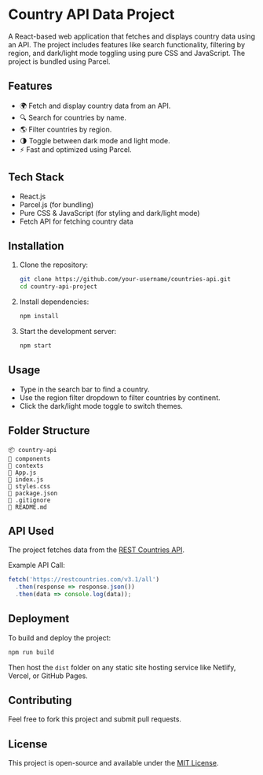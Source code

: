 # Country API Data Project

A React-based web application that fetches and displays country data using an API. The project includes features like search functionality, filtering by region, and dark/light mode toggling using pure CSS and JavaScript. The project is bundled using Parcel.

## Features
- 🌍 Fetch and display country data from an API.
- 🔍 Search for countries by name.
- 🌎 Filter countries by region.
- 🌗 Toggle between dark mode and light mode.
- ⚡ Fast and optimized using Parcel.

## Tech Stack
- React.js
- Parcel.js (for bundling)
- Pure CSS & JavaScript (for styling and dark/light mode)
- Fetch API for fetching country data

## Installation

1. Clone the repository:
   ```sh
   git clone https://github.com/your-username/countries-api.git
   cd country-api-project
   ```
2. Install dependencies:
   ```sh
   npm install
   ```
3. Start the development server:
   ```sh
   npm start
   ```

## Usage
- Type in the search bar to find a country.
- Use the region filter dropdown to filter countries by continent.
- Click the dark/light mode toggle to switch themes.

## Folder Structure
```
📦 country-api
📂 components
📂 contexts
📜 App.js
📜 index.js
🎨 styles.css
📜 package.json
📜 .gitignore
📜 README.md
```

## API Used
The project fetches data from the [REST Countries API](https://restcountries.com/).

Example API Call:
```js
fetch('https://restcountries.com/v3.1/all')
  .then(response => response.json())
  .then(data => console.log(data));
```

## Deployment
To build and deploy the project:
```sh
npm run build
```
Then host the `dist` folder on any static site hosting service like Netlify, Vercel, or GitHub Pages.

## Contributing
Feel free to fork this project and submit pull requests.

## License
This project is open-source and available under the [MIT License](LICENSE).

